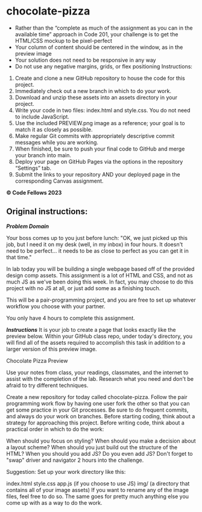 # chocolate-pizza

- Rather than the “complete as much of the assignment as you can in the available time” approach in Code 201, your challenge is to get the HTML/CSS mockup to be pixel-perfect
- Your column of content should be centered in the window, as in the preview image
- Your solution does not need to be responsive in any way
- Do not use any negative margins, grids, or flex positioning
Instructions:

1. Create and clone a new GitHub repository to house the code for this project.
2. Immediately check out a new branch in which to do your work.
3. Download and unzip these assets into an assets directory in your project.
4. Write your code in two files: index.html and style.css. You do not need to include JavaScript.
5. Use the included PREVIEW.png image as a reference; your goal is to match it as closely as possible.
6. Make regular Git commits with appropriately descriptive commit messages while you are working.
7. When finished, be sure to push your final code to GitHub and merge your branch into main.
8. Deploy your page on GitHub Pages via the options in the repository “Settings” tab.
9. Submit the links to your repository AND your deployed page in the corresponding Canvas assignment.  

**© Code Fellows 2023**

## Original instructions:

***Problem Domain***

Your boss comes up to you just before lunch: "OK, we just picked up this job, but I need it on my desk (well, in my inbox) in four hours. It doesn't need to be perfect... it needs to be as close to perfect as you can get it in that time."

In lab today you will be building a single webpage based off of the provided design comp assets. This assignment is a lot of HTML and CSS, and not as much JS as we've been doing this week. In fact, you may choose to do this project with no JS at all, or just add some as a finishing touch.

This will be a pair-programming project, and you are free to set up whatever workflow you choose with your partner.

You only have 4 hours to complete this assignment.

***Instructions***
It is your job to create a page that looks exactly like the preview below. Within your GitHub class repo, under today's directory, you will find all of the assets required to accomplish this task in addition to a larger version of this preview image.

Chocolate Pizza Preview

Use your notes from class, your readings, classmates, and the internet to assist with the completion of the lab. Research what you need and don't be afraid to try different techniques.

Create a new repository for today called chocolate-pizza. Follow the pair programming work flow by having one user fork the other so that you can get some practice in your Git processes. Be sure to do frequent commits, and always do your work on branches. Before starting coding, think about a strategy for approaching this project. Before writing code, think about a practical order in which to do the work:

When should you focus on styling?
When should you make a decision about a layout scheme?
When should you just build out the structure of the HTML?
When you should you add JS? Do you even add JS?
Don't forget to "swap" driver and navigator 2 hours into the challenge.

Suggestion: Set up your work directory like this:

index.html
style.css
app.js (if you choose to use JS)
img/ (a directory that contains all of your image assets)
If you want to rename any of the image files, feel free to do so. The same goes for pretty much anything else you come up with as a way to do the work.